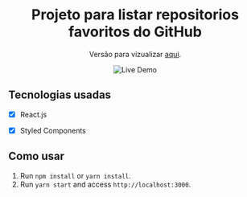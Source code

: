 <h1 align="center">
Projeto para listar repositorios favoritos do GitHub
</h1>


<p align="center">Versão para vizualizar <a href="">aqui</a>.</p>

<p align="center">
    <img src="https://media.giphy.com/media/J53vIyLhIc0cb6Japa/giphy.gif" alt="Live Demo">
  </a>
</P>

## Tecnologias usadas

- [x] React.js
- [x] Styled Components


## Como usar

1. Run `npm install` or `yarn install`.<br />
2. Run `yarn start` and access `http://localhost:3000`.<br />



